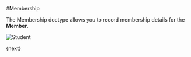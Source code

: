 #Membership

The Membership doctype allows you to record membership details for the **Member**.

<img class="screenshot" alt="Student" src="/docs/assets/img/non_profit/membership/membership.png">

{next}